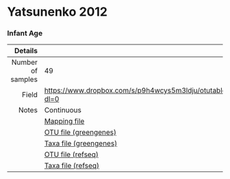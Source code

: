# Yatsunenko 2012

### Infant Age


| Details        |             |
| -------------: |-------------|
| Number of samples | 49
| Field | https://www.dropbox.com/s/p9h4wcys5m3ldju/otutable.txt?dl=0
| Notes | Continuous
| | [Mapping file](https://www.dropbox.com/s/p9h4wcys5m3ldju/otutable.txt?dl=0)
| | [OTU file (greengenes)]()
| | [Taxa file (greengenes)]()
| | [OTU file (refseq)]()
| | [Taxa file (refseq)]()